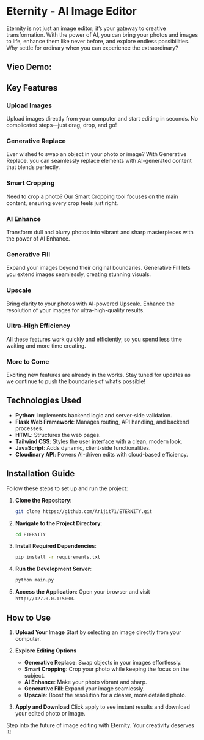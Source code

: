 # Eternity - AI Image Editor

Eternity is not just an image editor; it’s your gateway to creative transformation. With the power of AI, you can bring your photos and images to life, enhance them like never before, and explore endless possibilities. Why settle for ordinary when you can experience the extraordinary?


## Vieo Demo:


## Key Features

### Upload Images
Upload images directly from your computer and start editing in seconds. No complicated steps—just drag, drop, and go!

### Generative Replace
Ever wished to swap an object in your photo or image? With Generative Replace, you can seamlessly replace elements with AI-generated content that blends perfectly.

### Smart Cropping
Need to crop a photo? Our Smart Cropping tool focuses on the main content, ensuring every crop feels just right.

### AI Enhance
Transform dull and blurry photos into vibrant and sharp masterpieces with the power of AI Enhance.

### Generative Fill
Expand your images beyond their original boundaries. Generative Fill lets you extend images seamlessly, creating stunning visuals.

### Upscale
Bring clarity to your photos with AI-powered Upscale. Enhance the resolution of your images for ultra-high-quality results.

### Ultra-High Efficiency
All these features work quickly and efficiently, so you spend less time waiting and more time creating.

### More to Come
Exciting new features are already in the works. Stay tuned for updates as we continue to push the boundaries of what’s possible!

## Technologies Used
- **Python**: Implements backend logic and server-side validation.
- **Flask Web Framework**: Manages routing, API handling, and backend processes.
- **HTML**: Structures the web pages.
- **Tailwind CSS**: Styles the user interface with a clean, modern look.
- **JavaScript**: Adds dynamic, client-side functionalities.
- **Cloudinary API**: Powers AI-driven edits with cloud-based efficiency.

## Installation Guide
Follow these steps to set up and run the project:

1. **Clone the Repository**:
   ```bash
   git clone https://github.com/Arijit71/ETERNITY.git
   ```
2. **Navigate to the Project Directory**:
   ```bash
   cd ETERNITY
   ```
3. **Install Required Dependencies**:
   ```bash
   pip install -r requirements.txt
   ```
4. **Run the Development Server**:
   ```bash
   python main.py
   ```
5. **Access the Application**:
   Open your browser and visit `http://127.0.0.1:5000`.


## How to Use

1. **Upload Your Image**
   Start by selecting an image directly from your computer.

2. **Explore Editing Options**
   - **Generative Replace**: Swap objects in your images effortlessly.
   - **Smart Cropping**: Crop your photo while keeping the focus on the subject.
   - **AI Enhance**: Make your photo vibrant and sharp.
   - **Generative Fill**: Expand your image seamlessly.
   - **Upscale**: Boost the resolution for a clearer, more detailed photo.

3. **Apply and Download**
   Click apply to see instant results and download your edited photo or image.


Step into the future of image editing with Eternity. Your creativity deserves it!